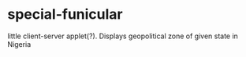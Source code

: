 # special-funicular
little client-server applet(?). Displays geopolitical zone of given state in Nigeria
